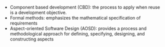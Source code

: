 - Component based development (CBD): the process to apply when reuse is a development objective.
- Formal methods: emphasizes the mathematical specification of requirements
- Aspect-oriented Software Design (AOSD): provides a process and methodological approach for defining, specifying, designing, and constructing aspects